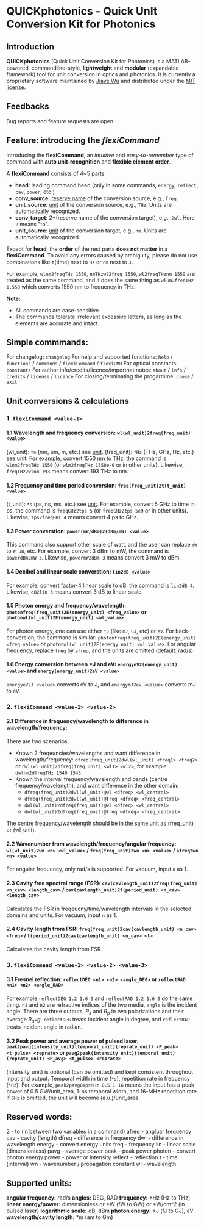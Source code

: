 # QUICKphotonics - Quick UnIt Conversion Kit for Photonics

## Introduction

**QUICKphotonics** (Quick UnIt Conversion Kit for Photonics) is a MATLAB-powered, commandline-style, **lightweight** and **modular** (expandable framework) tool for unit conversion in optics and photonics. It is currently a proprietary software maintained by [Jiaye Wu](https://jiaye-wu.github.io) and distributed under the [MIT license](https://opensource.org/license/mit).

## Feedbacks

Bug reports and feature requests are open.

## Feature: introducing the *flexiCommand*

Introducing the **flexiCommand**, an *intuitive* and *easy-to-remember* type of command with **auto unit-recognition** and **flexible element order**.

A **flexiCommand** consists of 4~5 parts

- **head**: leading command head (only in some commands, ```energy```, ```reflect```, ```cav```, ```power```, etc.)
- **conv_source**: [reserve name](#reserved-words) of the conversion source, e.g., ```freq``` 
- **unit_source**: [unit](#supported-units) of the conversion source, e.g., ```THz```. Units are automatically recognized.
- **conv_target**: 2+(reserve name of the conversion target), e.g., ```2wl```. Here ```2``` means "to".
- **unit_source**: [unit](#supported-units) of the conversion target, e.g., ```nm```. Units are automatically recognized.
  
Except for **head**, the **order** of the rest parts **does not matter** in a **flexiCommand**. 
To avoid any errors caused by ambiguity, please do not use combinations like ```t```(time) next to ```Hz``` or ```nm``` next to ```J```. 

For example, ```wlnm2freqTHz 1550```, ```nmTHzwl2freq 1550```, ```wl2freqTHznm 1550``` are treated as the same command, and it does the same thing as ```wlum2freqTHz 1.550``` which converts 1550 nm to frequency in THz.

**Note:** 

- All commands are case-sensitive. 
- The commands tolerate irrelevant excessive letters, as long as the elements are accurate and intact. 

## Simple commmands:

For changelog: ```changelog```
For help and supported functions: ```help``` / ```functions``` / ```commands``` / ```flexiCommand``` / ```flexiCMD```
For optical constants: ```constants```
For author info/credits/licence/importnat notes: ```about``` / ```info``` / ```credits``` / ```license``` / ```licence```
For closing/terminating the progarmme: ```close``` / ```exit```

## Unit conversions & calculations

### 1. ```flexiCommand <value-1>```

#### 1.1 Wavelength and frequency conversion: ```wl(wl_unit)2freq(freq_unit) <value>```

(wl_unit): ```*m``` (nm, um, m, etc.) see [unit](#supported-units).
(freq_unit): ```*Hz``` (THz, GHz, Hz, etc.) see [unit](#supported-units).
For example, convert 1550 nm to THz, the command is ```wlnm2freqTHz 1550``` (or ```wlm2freqTHz 1550e-9``` or in other units).
Likewise, ```freqTHz2wlnm 193``` means convert 193 THz to nm.

#### 1.2 Frequency and time period conversion: ```freq(freq_unit)2t(t_unit) <value>```

(t_unit): ```*s``` (ps, ns, ms, etc.) see [unit](#supported-units).
For example, convert 5 GHz to time in ps, the command is ```freqGHz2tps 5``` (or ```freqGHz2tps 5e9``` or in other units).
Likewise, ```tps2freqGHz 4``` means convert 4 ps to GHz.

#### 1.3 Power converstion: ```power(mW/dBm)2(dBm/mW) <value>```

This command also support other scale of watt, and the user can replace ```mW``` to ```W```, ```uW```, etc.
For example, convert 3 dBm to mW, the command is ```powerdBm2mW 3```.
Likewise, ```powermW2dBm 3``` means convert 3 mW to dBm.

#### 1.4 Decibel and linear scale converstion: ```lin2dB <value>```

For example, convert factor-4 linear scale to dB, the command is ```lin2dB 4```.
Likewise, ```dB2lin 3``` means convert 3 dB to linear scale.

#### 1.5 Photon energy and frequency/wavelength: ```photonfreq(freq_unit)2E(energy_unit) <freq_value>``` or ```photonwl(wl_unit)2E(energy_unit) <wl_value>```

For photon energy, one can use either ```*J``` (like ```mJ```, ```uJ```, etc) or ```eV```.
For back-conversion, the cammand is similar: ```photonfreq(freq_unit)2E(energy_unit) <freq_value>``` or ```photonwl(wl_unit)2E(energy_unit) <wl_value>```.
For angular frequency, replace ```freq``` by ```afreq```, and the units are omitted (default: rad/s)

#### 1.6 Energy conversion between *J and eV: ```energyeV2(energy_unit) <value>``` and ```energy(energy_unit)2eV <value>``` 

```energyeV2J <value>``` converts eV to J, and ```energymJ2eV <value>``` converts mJ to eV.

### 2. ```flexiCommand <value-1> <value-2>```

#### 2.1 Difference in frequency/wavelength to difference in wavelength/frequency: 

There are two scenarios.
- Known 2 freqeuncies/wavelengths and want difference in wavelength/frequency: ```dfreq(freq_unit)2dwl(wl_unit) <freq1> <freq2>``` or ```dwl(wl_unit)2dfreq(freq_unit) <wl1> <wl2>```, for example ```dwlnm2dfreqTHz 1540 1545```
- Known the interval frequency/wavelength and bands (centre frequency/wavelength), and want difference in the other domain: 
  - ```dfreq(freq_unit)2dwl(wl_unit)@wl <dfreq> <wl_central>```
  - ```dfreq(freq_unit)2dwl(wl_unit)@freq <dfreq> <freq_central>```
  - ```dwl(wl_unit)2dfreq(freq_unit)@wl <dfreq> <wl_central>```
  - ```dwl(wl_unit)2dfreq(freq_unit)@freq <dfreq> <freq_central>```

The centre frequency/wavelength should be in the same unit as (freq_unit) or (wl_unit).

#### 2.2 Wavenumber from wavelength/frequency/angular frequency: ```wl(wl_unit)2wn <n> <wl_value>``` / ```freq(freq_unit)2wn <n> <value>``` / ```afreq2wn <n> <value>```

For angular frequency, only rad/s is supported. For vacuum, input ```n``` as 1.

#### 2.3 Cavity free spectral range (FSR): ```cav(cavlength_unit)2freq(freq_unit) <n_cav> <length_cav>``` / ```cav(cavlength_unit)2t(period_unit) <n_cav> <length_cav>```

Calculates the FSR in freqeucny/time/wavelength intervals in the selected domains and units. For vacuum, input ```n``` as 1.

#### 2.4 Cavity length from FSR: ```freq(freq_unit)2cav(cavlength_unit) <n_cav> <freq>``` / ```t(period_unit)2cav(cavlength_unit) <n_cav> <t>```

Calculates the cavity length from FSR.

### 3. ```flexiCommand <value-1> <value-2> <value-3>```

#### 3.1 Fresnel reflection: ```reflectDEG <n1> <n2> <angle_DEG>``` or ```reflectRAD <n1> <n2> <angle_RAD>```

For example ```reflectDEG 1.2 1.6 0``` and ```reflectRAD 1.2 1.6 0``` do the same thing.
```n1``` and ```n2``` are refractive indices of the two media, ```angle``` is the incident angle. There are three outputs, $R_s$ and $R_p$ in two polarizations and their average $R_avg$.
```reflectDEG``` treats incident angle in degree, and ```reflectRAD``` treats incident angle in radian.

#### 3.2 Peak power and average power of pulsed laser. ```peak2pavg(intensity_unit)(temporal_unit)(reprate_unit) <P_peak> <t_pulse> <reprate>``` or ```pavg2peak(intensity_unit)(temporal_unit)(reprate_unit) <P_avg> <t_pulse> <reprate>```

(intensity_unit) is optional (can be omitted) and kept consistent throughout input and output.
Temporal width in time (```*s```), repetition rate in frequency (```*Hz```).
For example, ```peak2pavgGWpsMHz 0.5 1 16``` means the input has a peak power of 0.5 GW/unit_area, 1-ps temporal width, and 16-MHz repetition rate. If ```GHz``` is omitted, the unit will become (a.u.)/unit_area.

## Reserved words:

2 - to (in between two variables in a command)
afreq - angluar frequency
cav - cavity (length)
dfreq - difference in frequency
dwl - difference in wavelength
energy -  convert energy units
freq - frequency
lin - linear scale (dimensionless)
pavg - average power
peak - peak power
photon - convert photon energy
power - power or intensity
reflect - reflection
t - time (interval)
wn - wavenumber / propagation constant
wl - wavelength

## Supported units:

**angular frequency:** rad/s
**angles:** DEG, RAD
**frequency:** *Hz (Hz to THz)
**linear energy/power:** dimensionless or *W (fW to GW) or *W/cm^2 (in pulsed laser)
**logarithmic scale:** dB, dBm
**photon energy:** *J (fJ to GJ), eV
**wavelength/cavity length:** *m (am to Gm)
